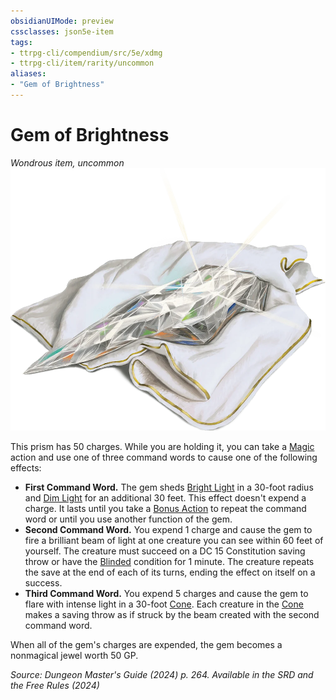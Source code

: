 ```yaml
---
obsidianUIMode: preview
cssclasses: json5e-item
tags:
- ttrpg-cli/compendium/src/5e/xdmg
- ttrpg-cli/item/rarity/uncommon
aliases: 
- "Gem of Brightness"
---
```

# Gem of Brightness
*Wondrous item, uncommon*  
![](Інструменти%20ДМ/CLI/items/img/gem-of-brightness.webp#right)


This prism has 50 charges. While you are holding it, you can take a [Magic](Інструменти%20ДМ/CLI/rules/actions.md#Magic) action and use one of three command words to cause one of the following effects:

- **First Command Word.** The gem sheds [Bright Light](Інструменти%20ДМ/CLI/rules/variant-rules/bright-light-xphb.md) in a 30-foot radius and [Dim Light](Інструменти%20ДМ/CLI/rules/variant-rules/dim-light-xphb.md) for an additional 30 feet. This effect doesn't expend a charge. It lasts until you take a [Bonus Action](Інструменти%20ДМ/CLI/rules/variant-rules/bonus-action-xphb.md) to repeat the command word or until you use another function of the gem.  
- **Second Command Word.** You expend 1 charge and cause the gem to fire a brilliant beam of light at one creature you can see within 60 feet of yourself. The creature must succeed on a DC 15 Constitution saving throw or have the [Blinded](Інструменти%20ДМ/CLI/rules/conditions.md#Blinded) condition for 1 minute. The creature repeats the save at the end of each of its turns, ending the effect on itself on a success.  
- **Third Command Word.** You expend 5 charges and cause the gem to flare with intense light in a 30-foot [Cone](Інструменти%20ДМ/CLI/rules/variant-rules/cone-area-of-effect-xphb.md). Each creature in the [Cone](Інструменти%20ДМ/CLI/rules/variant-rules/cone-area-of-effect-xphb.md) makes a saving throw as if struck by the beam created with the second command word.  

When all of the gem's charges are expended, the gem becomes a nonmagical jewel worth 50 GP.

*Source: Dungeon Master's Guide (2024) p. 264. Available in the <span title='Systems Reference Document (5.2)'>SRD</span> and the Free Rules (2024)*